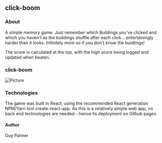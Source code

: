 ## click-boom 

### About
A simple memory game. Just remember which Buildings you've clicked and which you haven't as the buildings shuffle after each click... entertainingly harder than it looks. Infinitely more so if you don't know  the buidlings!

The score is calculated at the top, with the high score being logged and updated when beaten.

### click-boom
![Picture](https://image.ibb.co/bLkLSy/skyscraper_game.png)

### Technologies 
The game was built in React, using the recommended React generation NPM/Yarn tool create-react-app. As this is a relatively simple web app, no back end technologies are needed - hence its deployment on Github pages.
 
#### Author
Guy Palmer
